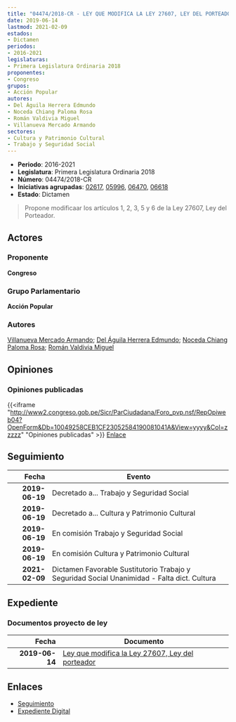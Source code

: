 ```yaml
---
title: "04474/2018-CR - LEY QUE MODIFICA LA LEY 27607, LEY DEL PORTEADOR"
date: 2019-06-14
lastmod: 2021-02-09
estados:
- Dictamen
periodos:
- 2016-2021
legislaturas:
- Primera Legislatura Ordinaria 2018
proponentes:
- Congreso
grupos:
- Acción Popular
autores:
- Del Águila Herrera Edmundo
- Noceda Chiang Paloma Rosa
- Román Valdivia Miguel
- Villanueva Mercado Armando
sectores:
- Cultura y Patrimonio Cultural
- Trabajo y Seguridad Social
---
```

- **Periodo**: 2016-2021
- **Legislatura**: Primera Legislatura Ordinaria 2018
- **Número**: 04474/2018-CR
- **Iniciativas agrupadas**: [02617](../../02600/02617), [05996](../../05900/05996), [06470](../../06400/06470), [06618](../../06600/06618)
- **Estado**: Dictamen

> Propone modificaar los artículos 1, 2, 3, 5 y 6 de la Ley 27607, Ley del Porteador.


## Actores

### Proponente

**Congreso**

### Grupo Parlamentario

**Acción Popular**

### Autores

[Villanueva Mercado Armando](mailto:mailto:avillanuevam@congreso.gob.pe); [Del Águila Herrera Edmundo](mailto:mailto:edelaguila@congreso.gob.pe); [Noceda Chiang Paloma Rosa](mailto:mailto:pnoceda@congreso.gob.pe); [Román Valdivia Miguel](mailto:mailto:mroman@congreso.gob.pe)

## Opiniones

### Opiniones publicadas

{{<iframe "http://www2.congreso.gob.pe/Sicr/ParCiudadana/Foro_pvp.nsf/RepOpiweb04?OpenForm&Db=10049258CEB1CF23052584190081041A&View=yyyy&Col=zzzzz" "Opiniones publicadas" >}}
[Enlace](http://www2.congreso.gob.pe/Sicr/ParCiudadana/Foro_pvp.nsf/RepOpiweb04?OpenForm&Db=10049258CEB1CF23052584190081041A&View=yyyy&Col=zzzzz)


## Seguimiento

| Fecha | Evento |
|------:|--------|
| **2019-06-19** | Decretado a... Trabajo y Seguridad Social |
| **2019-06-19** | Decretado a... Cultura y Patrimonio Cultural |
| **2019-06-19** | En comisión Trabajo y Seguridad Social |
| **2019-06-19** | En comisión Cultura y Patrimonio Cultural |
| **2021-02-09** | Dictamen Favorable Sustitutorio Trabajo y Seguridad Social Unanimidad - Falta dict. Cultura |

## Expediente

### Documentos proyecto de ley

| Fecha | Documento |
|------:|-----------|
| **2019-06-14** | [Ley que modifica la Ley 27607, Ley del porteador](http://www.leyes.congreso.gob.pe/Documentos/2016_2021/Proyectos_de_Ley_y_de_Resoluciones_Legislativas/PL0447420190614.pdf) |

## Enlaces

- [Seguimiento](http://www2.congreso.gob.pe/Sicr/TraDocEstProc/CLProLey2016.nsf/f7fff46988ca05b1052578e100829cc7/a3796b4187a710950525841900806231?OpenDocument)
- [Expediente Digital](http://www2.congreso.gob.pe/Sicr/TraDocEstProc/Expvirt_2011.nsf/visbusqptramdoc1621/04474?opendocument)

